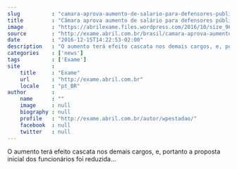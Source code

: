 ```yaml
---
slug          : "camara-aprova-aumento-de-salario-para-defensores-publicos"
title         : "Câmara aprova aumento de salário para defensores públicos"
image         : "https://abrilexame.files.wordpress.com/2016/10/size_960_16_9_camara-dos-deputados9.jpg?quality=70&strip=all&w=960"
source        : "http://exame.abril.com.br/brasil/camara-aprova-aumento-de-salario-para-defensores-publicos/"
date          : "2016-12-15T14:22:53-02:00"
description   : "O aumento terá efeito cascata nos demais cargos, e, portanto a proposta inicial dos funcionários foi reduzida..."
categories    : ['news']
tags          : ['Exame']
site          :
    title     : "Exame"
    url       : "http://exame.abril.com.br"
    locale    : "pt_BR"
author        :
    name      : ""
    image     : null
    biography : null
    profile   : "http://exame.abril.com.br/autor/wpestadao/"
    facebook  : null
    twitter   : null
---
```


O aumento terá efeito cascata nos demais cargos, e, portanto a proposta inicial dos funcionários foi reduzida...
